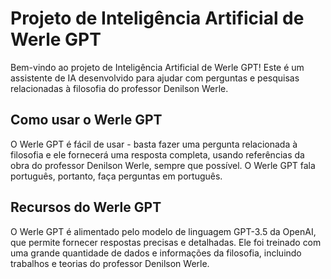 # Projeto de Inteligência Artificial de Werle GPT
Bem-vindo ao projeto de Inteligência Artificial de Werle GPT! Este é um assistente de IA desenvolvido para ajudar com perguntas e pesquisas relacionadas à filosofia do professor Denilson Werle.

## Como usar o Werle GPT
O Werle GPT é fácil de usar - basta fazer uma pergunta relacionada à filosofia e ele fornecerá uma resposta completa, usando referências da obra do professor Denilson Werle, sempre que possível. O Werle GPT fala português, portanto, faça perguntas em português.

## Recursos do Werle GPT
O Werle GPT é alimentado pelo modelo de linguagem GPT-3.5 da OpenAI, que permite fornecer respostas precisas e detalhadas. Ele foi treinado com uma grande quantidade de dados e informações da filosofia, incluindo trabalhos e teorias do professor Denilson Werle.
